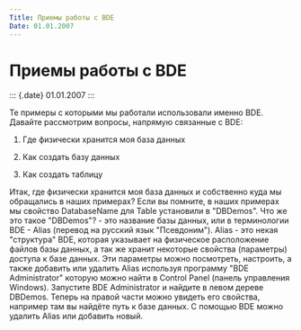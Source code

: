 ```yaml
---
Title: Приемы работы с BDE
Date: 01.01.2007
---
```



Приемы работы с BDE
===================

::: {.date}
01.01.2007
:::

Те примеры с которыми мы работали использовали именно BDE. Давайте
рассмотрим вопросы, напрямую связанные с BDE:

1) Где физически хранится моя база данных

2) Как создать базу данных

3) Как создать таблицу

Итак, где физически хранится моя база данных и собственно куда мы
обращались в наших примерах? Если вы помните, в наших примерах мы
свойство DatabaseName для Table установили в "DBDemos". Что же это
такое "DBDemos"? - это название базы данных, или в терминологии BDE -
Alias (перевод на русский язык "Псевдоним"). Alias - это некая
"структура" BDE, которая указывает на физическое расположение файлов
базы данных, а так же хранит некоторые свойства (параметры) доступа к
базе данных. Эти параметры можно посмотреть, настроить, а также добавить
или удалить Alias используя программу "BDE Administrator" которую
можно найти в Control Panel (панель управления Windows). Запустите BDE
Administrator и найдите в левом дереве DBDemos. Теперь на правой части
можно увидеть его свойства, например там вы найдёте путь к базе данных.
С помощью BDE можно удалить Alias или добавить новый.
